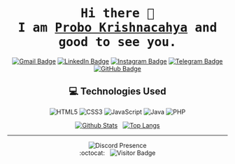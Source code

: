 <div align="center"  />

# <samp>Hi there 👋 <br> I am <a href="https://s.id/cahyaa">Probo Krishnacahya</a> and good to see you.</samp>

[![Gmail Badge](https://img.shields.io/badge/-prob.krshn@gmail.com-c14438?style=plastic&logo=Gmail&logoColor=white&link=mailto:prob.krshn@gmail.com)](mailto:prob.krshn@gmail.com)
[![LinkedIn Badge](https://img.shields.io/badge/-Probo%20Krishnacahya-blue?style=plastic&logo=Linkedin&logoColor=white&link=https://www.linkedin.com/in/probo-krishnacahya/)](https://www.linkedin.com/in/probo-krishnacahya/)
[![Instagram Badge](https://img.shields.io/badge/-cahyaa__02-purple?style=plastic&logo=instagram&logoColor=white&link=https://instagram.com/cahyaa__02)](https://instagram.com/cahyaa__02)
[![Telegram Badge](https://img.shields.io/badge/-@krshn5758-0088CC?style=plastic&logo=Telegram&logoColor=white)](https://t.me/krshn5758 "Contact on Telegram")
[![GitHub Badge](https://img.shields.io/badge/-cahyaa5758-grey?style=plastic&logo=github&logoColor=white&link=https://github.com/cahyaa5758/)](https://www.github.com/cahyaa5758/) 

## 💻 Technologies Used
![HTML5](https://img.shields.io/badge/-HTML5-E44D26?style=plastic&logo=html5&logoColor=white)
![CSS3](https://img.shields.io/badge/-CSS3-1572B6?style=plastic&logo=css3&logoColor=white)
![JavaScript](https://img.shields.io/badge/-JavaScript-EFD81D?style=plastic&logo=javascript&logoColor=white)
![Java](https://img.shields.io/badge/-Java-F95728?style=plastic&logo=java&logoColor=white)
![PHP](https://img.shields.io/badge/-PHP-777BB3?style=plastic&logo=php&logoColor=white)

[![Github Stats](https://github-readme-stats.vercel.app/api?username=cahyaa5758&count_private=true&show_icons=true&include_all_commits=true&icon_color=AEFDFF&border_radius=7.5px&border_color=628FDB&theme=tokyonight)](https://github.com/cahyaa5758/github-readme-stats) &nbsp;
[![Top Langs](https://github-readme-stats.vercel.app/api/top-langs/?username=cahyaa5758&layout=compact&langs_count=25&border_radius=7.5px&border_color=B85776&theme=dracula)](https://github.com/cahyaa5758/github-readme-stats)

<hr>

<img src="https://lanyard-profile-readme.vercel.app/api/542619130428391434" alt="Discord Presence" /><br>
:octocat: &nbsp; ![Visitor Badge](https://visitor-badge.laobi.icu/badge?page_id=cahyaa5758.cahyaa5758)

<!-- - 🔭 I’m currently working on 
- 🌱 I’m currently learning
- 👯 I’m looking to collaborate on 
- 🤔 I’m looking for help with 
- 💬 Ask me about 
- 📫 How to reach me: 
- 😄 Pronouns: 
- ⚡ Fun fact: -->

